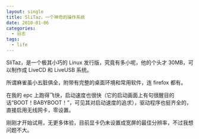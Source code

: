 ```yaml
---
layout: single
title: SliTaz，一个神奇的操作系统
date: 2010-01-06
categories:
  - 日志
tags:
  - life
---
```


SliTaz，是一个极其小巧的 Linux 发行版，究竟有多小呢，他的个头才 30MB，可以制作成 LiveCD 和 LiveUSB 系统。

所谓麻雀虽小五脏俱全，附带有完整的桌面环境和常用软件，连 firefox 都有。

在我的 epc 上跑得飞快，启动速度也很快（它的启动画面上有句很醒目的话“BOOT！BABYBOOT！”，可见其对启动速度的追求），驱动程序也挺齐全的，直接启用无线网卡，零设置。

刚刚才开始试用，无更多体验，目前显卡仍未设置成宽屏的最佳分辨率，不过我想问题不大。
